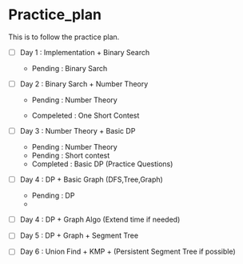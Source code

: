 # Practice_plan

This is to follow the practice plan.

  

- [ ] Day 1 : Implementation + Binary Search

   - Pending : Binary Sarch

- [ ] Day 2 : Binary Sarch + Number Theory

   - Pending : Number Theory

   - Compeleted : One Short Contest

- [ ] Day 3 : Number Theory + Basic DP
   - Pending : Number Theory
   - Pending : Short contest
   - Completed : Basic DP (Practice Questions)
- [ ] Day 4 : DP + Basic Graph (DFS,Tree,Graph)
   - Pending : DP
   - 
- [ ] Day 4 : DP + Graph Algo (Extend time if needed)

- [ ] Day 5 : DP + Graph + Segment Tree

- [ ] Day 6 : Union Find + KMP + (Persistent Segment Tree if possible)